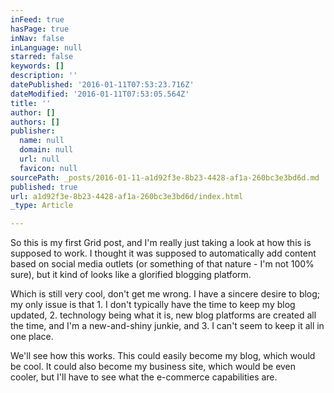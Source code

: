 ```yaml
---
inFeed: true
hasPage: true
inNav: false
inLanguage: null
starred: false
keywords: []
description: ''
datePublished: '2016-01-11T07:53:23.716Z'
dateModified: '2016-01-11T07:53:05.564Z'
title: ''
author: []
authors: []
publisher:
  name: null
  domain: null
  url: null
  favicon: null
sourcePath: _posts/2016-01-11-a1d92f3e-8b23-4428-af1a-260bc3e3bd6d.md
published: true
url: a1d92f3e-8b23-4428-af1a-260bc3e3bd6d/index.html
_type: Article

---
```

So this is my first Grid post, and I'm really just taking a look at how this is supposed to work. I thought it was supposed to automatically add content based on social media outlets (or something of that nature - I'm not 100% sure), but it kind of looks like a glorified blogging platform.

Which is still very cool, don't get me wrong. I have a sincere desire to blog; my only issue is that 1\. I don't typically have the time to keep my blog updated, 2\. technology being what it is, new blog platforms are created all the time, and I'm a new-and-shiny junkie, and 3\. I can't seem to keep it all in one place.

We'll see how this works. This could easily become my blog, which would be cool. It could also become my business site, which would be even cooler, but I'll have to see what the e-commerce capabilities are.